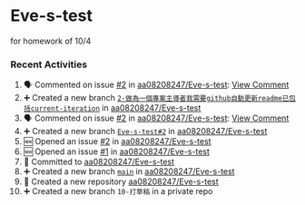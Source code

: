 # Eve-s-test
for homework of 10/4

### Recent Activities
<!--START_SECTION:activity-->
1. 🗣 Commented on issue [#2](https://github.com/aa08208247/Eve-s-test/issues/2) in [aa08208247/Eve-s-test](https://github.com/aa08208247/Eve-s-test): [View Comment](https://github.com/aa08208247/Eve-s-test/issues/2#issuecomment-2392886890)
2. ➕ Created a new branch [`2-做為一個專案主導者我需要github自動更新readme已包括current-iteration`](https://github.com/aa08208247/Eve-s-test/tree/2-做為一個專案主導者我需要github自動更新readme已包括current-iteration) in [aa08208247/Eve-s-test](https://github.com/aa08208247/Eve-s-test)
3. 🗣 Commented on issue [#2](https://github.com/aa08208247/Eve-s-test/issues/2) in [aa08208247/Eve-s-test](https://github.com/aa08208247/Eve-s-test): [View Comment](https://github.com/aa08208247/Eve-s-test/issues/2#issuecomment-2392883613)
4. ➕ Created a new branch [`Eve-s-test#2`](https://github.com/aa08208247/Eve-s-test/tree/Eve-s-test#2) in [aa08208247/Eve-s-test](https://github.com/aa08208247/Eve-s-test)
5. 🆕 Opened an issue [#2](https://github.com/aa08208247/Eve-s-test/issues/2) in [aa08208247/Eve-s-test](https://github.com/aa08208247/Eve-s-test)
6. 🆕 Opened an issue [#1](https://github.com/aa08208247/Eve-s-test/issues/1) in [aa08208247/Eve-s-test](https://github.com/aa08208247/Eve-s-test)
7. 📝 Committed to [aa08208247/Eve-s-test](https://github.com/aa08208247/Eve-s-test/commit/582599d604e818095569483b1e446ac207e42050)
8. ➕ Created a new branch [`main`](https://github.com/aa08208247/Eve-s-test/tree/main) in [aa08208247/Eve-s-test](https://github.com/aa08208247/Eve-s-test)
9. 🎉 Created a new repository [aa08208247/Eve-s-test](https://github.com/aa08208247/Eve-s-test)
10. ➕ Created a new branch `10-打草稿` in a private repo
<!--END_SECTION:activity-->
